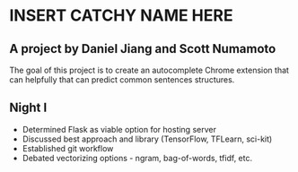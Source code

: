 # INSERT CATCHY NAME HERE
## A project by Daniel Jiang and Scott Numamoto

The goal of this project is to create an autocomplete Chrome extension that can helpfully that can predict common sentences structures.

## Night I
* Determined Flask as viable option for hosting server
* Discussed best approach and library (TensorFlow, TFLearn, sci-kit)
* Established git workflow
* Debated vectorizing options - ngram, bag-of-words, tfidf, etc.
